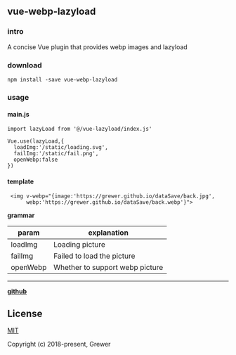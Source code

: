 ## vue-webp-lazyload

### intro 
A concise Vue plugin that provides webp images and lazyload

### download
```
npm install -save vue-webp-lazyload
```

### usage 

#### main.js
```
import lazyLoad from '@/vue-lazyload/index.js'

Vue.use(lazyLoad,{
  loadImg:'/static/loading.svg',
  failImg:'/static/fail.png',
  openWebp:false
})
```

#### template
```
 <img v-webp="{image:'https://grewer.github.io/dataSave/back.jpg',
      webp:'https://grewer.github.io/dataSave/back.webp'}">
```


**grammar**  

param | explanation  
------|----------  
loadImg | Loading picture 
failImg | Failed to load the picture
openWebp | Whether to support webp picture

-----


**[github](https://github.com/Grewer/vue-webp-lazyload)**

## License

[MIT](http://opensource.org/licenses/MIT)

Copyright (c) 2018-present, Grewer
